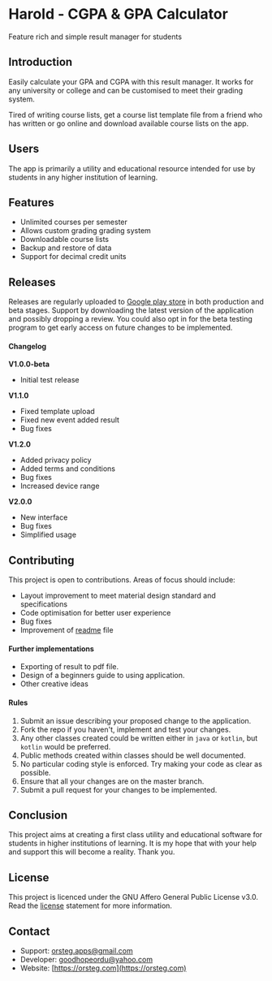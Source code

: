 # Harold - CGPA & GPA Calculator
Feature rich and simple result manager for students

## Introduction
Easily calculate your GPA and CGPA with this result manager. It works for any university or college and can be customised to meet their grading system.

Tired of writing course lists, get a course list template file from a friend who has written or go online and download available course lists on the app.

## Users
The app is primarily a utility and educational resource intended for use by students in any higher institution of learning.

## Features
- Unlimited courses per semester
- Allows custom grading grading system
- Downloadable course lists
- Backup and restore of data
- Support for decimal credit units

## Releases
Releases are regularly uploaded to [Google play store](https://play.google.com/store/apps/details?id=com.orsteg.harold) in both production and beta stages. Support by downloading the latest version of the application and possibly dropping a review. You could also opt in for the beta testing program to get early access on future changes to be implemented.

#### Changelog
**V1.0.0-beta**
- Initial test release

**V1.1.0**
- Fixed template upload
- Fixed new event added result
- Bug fixes

**V1.2.0**
- Added privacy policy
- Added terms and conditions
- Bug fixes
- Increased device range

**V2.0.0**
- New interface
- Bug fixes
- Simplified usage

## Contributing
This project is open to contributions. Areas of focus should include:
- Layout improvement to meet material design standard and specifications
- Code optimisation for better user experience
- Bug fixes
- Improvement of [readme](README.md) file

#### Further implementations
- Exporting of result to pdf file.
- Design of a beginners guide to using application.
- Other creative ideas

#### Rules
1. Submit an issue describing your proposed change to the application.
2. Fork the repo if you haven't, implement and test your changes. 
3. Any other classes created could be written either in `java` or `kotlin`, but `kotlin` would be preferred.
4. Public methods created within classes should be well documented.
5. No particular coding style is enforced. Try making your code as clear as possible.
6. Ensure that all your changes are on the master branch. 
7. Submit a pull request for your changes to be implemented. 


## Conclusion
This project aims at creating a first class utility and educational software for students in higher institutions of learning. It is my hope that with your help and support this will become a reality. Thank you.

## License
This project is licenced under the GNU Affero General Public License v3.0. Read the [license](LICENSE) statement for more information.

## Contact
- Support: [orsteg.apps@gmail.com](mailto:orsteg.apps@gmail.com)
- Developer: [goodhopeordu@yahoo.com](mailto:goodhopeordu@yahoo.com)
- Website: [https://orsteg.com](https://orsteg.com)
